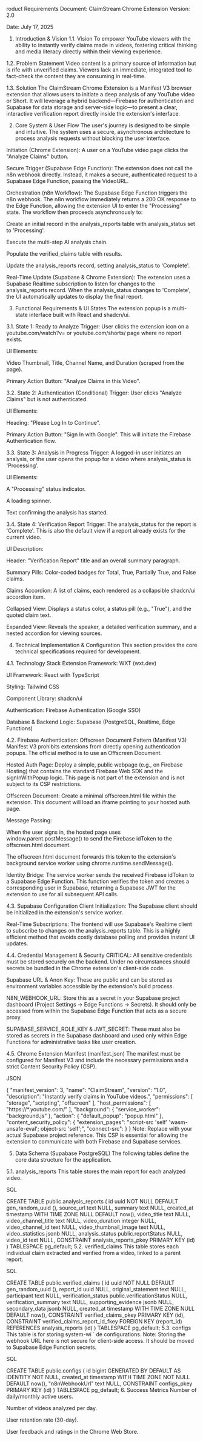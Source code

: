 roduct Requirements Document: ClaimStream Chrome Extension
Version: 2.0

Date: July 17, 2025

1. Introduction & Vision
1.1. Vision
To empower YouTube viewers with the ability to instantly verify claims made in videos, fostering critical thinking and media literacy directly within their viewing experience.

1.2. Problem Statement
Video content is a primary source of information but is rife with unverified claims. Viewers lack an immediate, integrated tool to fact-check the content they are consuming in real-time.

1.3. Solution
The ClaimStream Chrome Extension is a Manifest V3 browser extension that allows users to initiate a deep analysis of any YouTube video or Short. It will leverage a hybrid backend—Firebase for authentication and Supabase for data storage and server-side logic—to present a clear, interactive verification report directly inside the extension's interface.

2. Core System & User Flow
The user's journey is designed to be simple and intuitive. The system uses a secure, asynchronous architecture to process analysis requests without blocking the user interface.

Initiation (Chrome Extension): A user on a YouTube video page clicks the "Analyze Claims" button.

Secure Trigger (Supabase Edge Function): The extension does not call the n8n webhook directly. Instead, it makes a secure, authenticated request to a Supabase Edge Function, passing the VideoURL.

Orchestration (n8n Workflow): The Supabase Edge Function triggers the n8n webhook. The n8n workflow immediately returns a 200 OK response to the Edge Function, allowing the extension UI to enter the "Processing" state. The workflow then proceeds asynchronously to:

Create an initial record in the analysis_reports table with analysis_status set to 'Processing'.

Execute the multi-step AI analysis chain.

Populate the verified_claims table with results.

Update the analysis_reports record, setting analysis_status to 'Complete'.

Real-Time Update (Supabase & Chrome Extension): The extension uses a Supabase Realtime subscription to listen for changes to the analysis_reports record. When the analysis_status changes to 'Complete', the UI automatically updates to display the final report.

3. Functional Requirements & UI States
The extension popup is a multi-state interface built with React and shadcn/ui.

3.1. State 1: Ready to Analyze
Trigger: User clicks the extension icon on a youtube.com/watch?v= or youtube.com/shorts/ page where no report exists.

UI Elements:

Video Thumbnail, Title, Channel Name, and Duration (scraped from the page).

Primary Action Button: "Analyze Claims in this Video".

3.2. State 2: Authentication (Conditional)
Trigger: User clicks "Analyze Claims" but is not authenticated.

UI Elements:

Heading: "Please Log In to Continue".

Primary Action Button: "Sign In with Google". This will initiate the Firebase Authentication flow.

3.3. State 3: Analysis in Progress
Trigger: A logged-in user initiates an analysis, or the user opens the popup for a video where analysis_status is 'Processing'.

UI Elements:

A "Processing" status indicator.

A loading spinner.

Text confirming the analysis has started.

3.4. State 4: Verification Report
Trigger: The analysis_status for the report is 'Complete'. This is also the default view if a report already exists for the current video.

UI Description:

Header: "Verification Report" title and an overall summary paragraph.

Summary Pills: Color-coded badges for Total, True, Partially True, and False claims.

Claims Accordion: A list of claims, each rendered as a collapsible shadcn/ui accordion item.

Collapsed View: Displays a status color, a status pill (e.g., "True"), and the quoted claim text.

Expanded View: Reveals the speaker, a detailed verification summary, and a nested accordion for viewing sources.

4. Technical Implementation & Configuration
This section provides the core technical specifications required for development.

4.1. Technology Stack
Extension Framework: WXT (wxt.dev)    

UI Framework: React with TypeScript    

Styling: Tailwind CSS    

Component Library: shadcn/ui    

Authentication: Firebase Authentication (Google SSO)    

Database & Backend Logic: Supabase (PostgreSQL, Realtime, Edge Functions)

4.2. Firebase Authentication: Offscreen Document Pattern (Manifest V3)
Manifest V3 prohibits extensions from directly opening authentication popups. The official method is to use an Offscreen Document.   

Hosted Auth Page: Deploy a simple, public webpage (e.g., on Firebase Hosting) that contains the standard Firebase Web SDK and the signInWithPopup logic. This page is not part of the extension and is not subject to its CSP restrictions.

Offscreen Document: Create a minimal offscreen.html file within the extension. This document will load an iframe pointing to your hosted auth page.

Message Passing:

When the user signs in, the hosted page uses window.parent.postMessage() to send the Firebase idToken to the offscreen.html document.

The offscreen.html document forwards this token to the extension's background service worker using chrome.runtime.sendMessage().

Identity Bridge: The service worker sends the received Firebase idToken to a Supabase Edge Function. This function verifies the token and creates a corresponding user in Supabase, returning a Supabase JWT for the extension to use for all subsequent API calls.   

4.3. Supabase Configuration
Client Initialization: The Supabase client should be initialized in the extension's service worker.

Real-Time Subscriptions: The frontend will use Supabase's Realtime client to subscribe to changes on the analysis_reports table. This is a highly efficient method that avoids costly database polling and provides instant UI updates.

4.4. Credential Management & Security
CRITICAL: All sensitive credentials must be stored securely on the backend. Under no circumstances should secrets be bundled in the Chrome extension's client-side code.

Supabase URL & Anon Key: These are public and can be stored as environment variables accessible by the extension's build process.

N8N_WEBHOOK_URL: Store this as a secret in your Supabase project dashboard (Project Settings -> Edge Functions -> Secrets). It should only be accessed from within the Supabase Edge Function that acts as a secure proxy.

SUPABASE_SERVICE_ROLE_KEY & JWT_SECRET: These must also be stored as secrets in the Supabase dashboard and used only within Edge Functions for administrative tasks like user creation.

4.5. Chrome Extension Manifest (manifest.json)
The manifest must be configured for Manifest V3 and include the necessary permissions and a strict Content Security Policy (CSP).

JSON

{
  "manifest_version": 3,
  "name": "ClaimStream",
  "version": "1.0",
  "description": "Instantly verify claims in YouTube videos.",
  "permissions": [
    "storage",
    "scripting",
    "offscreen"
  ],
  "host_permissions": [
    "https://*.youtube.com/"
  ],
  "background": {
    "service_worker": "background.js"
  },
  "action": {
    "default_popup": "popup.html"
  },
  "content_security_policy": {
    "extension_pages": "script-src 'self' 'wasm-unsafe-eval'; object-src 'self';",
    "connect-src":
  }
}
Note: Replace <YOUR-PROJECT-REF> with your actual Supabase project reference. This CSP is essential for allowing the extension to communicate with both Firebase and Supabase services.   

5. Data Schema (Supabase PostgreSQL)
The following tables define the core data structure for the application.

5.1. analysis_reports
This table stores the main report for each analyzed video.

SQL

CREATE TABLE public.analysis_reports (
  id uuid NOT NULL DEFAULT gen_random_uuid (),
  source_url text NULL,
  summary text NULL,
  created_at timestamp WITH TIME ZONE NULL DEFAULT now(),
  video_title text NULL,
  video_channel_title text NULL,
  video_duration integer NULL,
  video_channel_id text NULL,
  video_thumbnail_image text NULL,
  video_statistics jsonb NULL,
  analysis_status public.reportStatus NULL,
  video_id text NULL,
  CONSTRAINT analysis_reports_pkey PRIMARY KEY (id)
) TABLESPACE pg_default;
5.2. verified_claims
This table stores each individual claim extracted and verified from a video, linked to a parent report.

SQL

CREATE TABLE public.verified_claims (
  id uuid NOT NULL DEFAULT gen_random_uuid (),
  report_id uuid NULL,
  original_statement text NULL,
  participant text NULL,
  verification_status public.verificationStatus NULL,
  verification_summary text NULL,
  supporting_evidence jsonb NULL,
  secondary_data jsonb NULL,
  created_at timestamp WITH TIME ZONE NULL DEFAULT now(),
  CONSTRAINT verified_claims_pkey PRIMARY KEY (id),
  CONSTRAINT verified_claims_report_id_fkey FOREIGN KEY (report_id) REFERENCES analysis_reports (id)
) TABLESPACE pg_default;
5.3. configs
This table is for storing system-wi ` de configurations. Note: Storing the webhook URL here is not secure for client-side access. It should be moved to Supabase Edge Function secrets.

SQL

CREATE TABLE public.configs (
  id bigint GENERATED BY DEFAULT AS IDENTITY NOT NULL,
  created_at timestamp WITH TIME ZONE NOT NULL DEFAULT now(),
  "n8nWebhookUrl" text NULL,
  CONSTRAINT configs_pkey PRIMARY KEY (id)
) TABLESPACE pg_default;
6. Success Metrics
Number of daily/monthly active users.

Number of videos analyzed per day.

User retention rate (30-day).

User feedback and ratings in the Chrome Web Store.